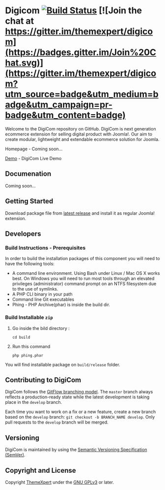 # Digicom [![Build Status](https://travis-ci.org/shamsbd71/digicom.svg?branch=travis)](https://travis-ci.org/shamsbd71/digicom) [![Join the chat at https://gitter.im/themexpert/digicom](https://badges.gitter.im/Join%20Chat.svg)](https://gitter.im/themexpert/digicom?utm_source=badge&utm_medium=badge&utm_campaign=pr-badge&utm_content=badge)

Welcome to the DigiCom repository on GitHub. DigiCom is next generation ecommerce extension for selling digital product with Joomla!. Our aim to create modular, lightweight and extendable ecommerce solution for Joomla.

Homepage - Coming soon...

[Demo](http://digicom.themexpert.com) - DigiCom Live Demo

## Documenation
Coming soon...

## Getting Started
Download package file from [latest release](https://github.com/themexpert/digicom/releases) and install it as regular Joomla! extension.

## Developers

### Build Instructions - Prerequisites

In order to build the installation packages of this component you will need to have the following tools:

* A command line environment. Using Bash under Linux / Mac OS X works best. On Windows you will need to run most tools through an elevated privileges (administrator) command prompt on an NTFS filesystem due to the use of symlinks.
* A PHP CLI binary in your path
* Command line Git executables
* Phing - PHP Archive(phar) is inside the build dir.

### Build Installable `zip` 

1. Go inside the bild directory :

	```
	cd build
	```
2. Run this command

	```
	php phing.phar
	```
You will find installable package on `build/release` folder.

## Contributing to DigiCom

DigiCom follows the [GitFlow branching model](http://nvie.com/posts/a-successful-git-branching-model). The ```master``` branch always reflects a production-ready state while the latest development is taking place in the ```develop``` branch.

Each time you want to work on a fix or a new feature, create a new branch based on the ```develop``` branch: ```git checkout -b BRANCH_NAME develop```. Only pull requests to the ```develop``` branch will be merged.

## Versioning

DigiCom is maintained by using the [Semantic Versioning Specification (SemVer)](http://semver.org).

## Copyright and License

Copyright [ThemeXpert](http://www.themexpert.com) under the [GNU GPLv3](http://www.gnu.org/licenses/gpl.html) or later.
